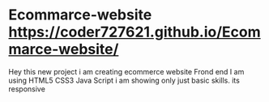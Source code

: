 # Ecommarce-website https://coder727621.github.io/Ecommarce-website/
Hey this new project  i am  creating ecommerce website Frond end I am using HTML5 CSS3 Java Script  i am showing only just basic skills.  its responsive 
